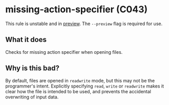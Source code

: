 # missing-action-specifier (C043)
This rule is unstable and in [preview](../preview.md). The `--preview` flag is required for use.

## What it does
Checks for missing action specifier when opening files.

## Why is this bad?
By default, files are opened in `readwrite` mode, but this may not be the
programmer's intent. Explicitly specifying `read`, `write` or `readwrite`
makes it clear how the file is intended to be used, and prevents the
accidental overwriting of input data.
